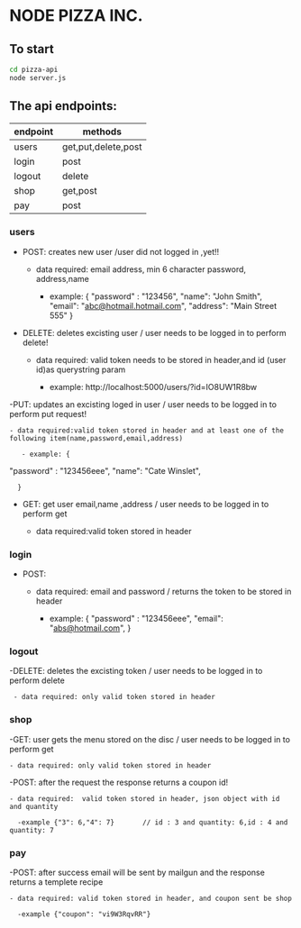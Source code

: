 # NODE PIZZA INC.

## To start

```sh
cd pizza-api
node server.js

```

## The api endpoints:

| endpoint | methods             |
| -------- | ------------------- |
| users    | get,put,delete,post |
| login    | post                |
| logout   | delete              |
| shop     | get,post            |
| pay      | post                |

### users

- POST: creates new user /user did not logged in ,yet!!

  - data required: email address, min 6 character password, address,name

    - example: {
      "password" : "123456",
      "name": "John Smith",
      "email": "abc@hotmail.hotmail.com",
      "address": "Main Street 555"
      }

- DELETE: deletes excisting user / user needs to be logged in to perform delete!

  - data required: valid token needs to be stored in header,and id (user id)as querystring param

    - example: http://localhost:5000/users/?id=IO8UW1R8bw

-PUT: updates an excisting loged in user / user needs to be logged in to perform put request!

    - data required:valid token stored in header and at least one of the following item(name,password,email,address)

       - example: {

"password" : "123456eee",
"name": "Cate Winslet",

      }

- GET: get user email,name ,address / user needs to be logged in to perform get

  - data required:valid token stored in header

### login

- POST:

  - data required: email and password / returns the token to be stored in header

    - example: {
      "password" : "123456eee",
      "email": "abs@hotmail.com",
      }

### logout

-DELETE: deletes the excisting token / user needs to be logged in to perform delete

     - data required: only valid token stored in header

### shop

-GET: user gets the menu stored on the disc / user needs to be logged in to perform get

    - data required: only valid token stored in header

-POST: after the request the response returns a coupon id!

    - data required:  valid token stored in header, json object with id and quantity

      -example {"3": 6,"4": 7}       // id : 3 and quantity: 6,id : 4 and quantity: 7

### pay

-POST: after success email will be sent by mailgun and the response returns a templete recipe

    - data required: valid token stored in header, and coupon sent be shop

      -example {"coupon": "vi9W3RqvRR"}
